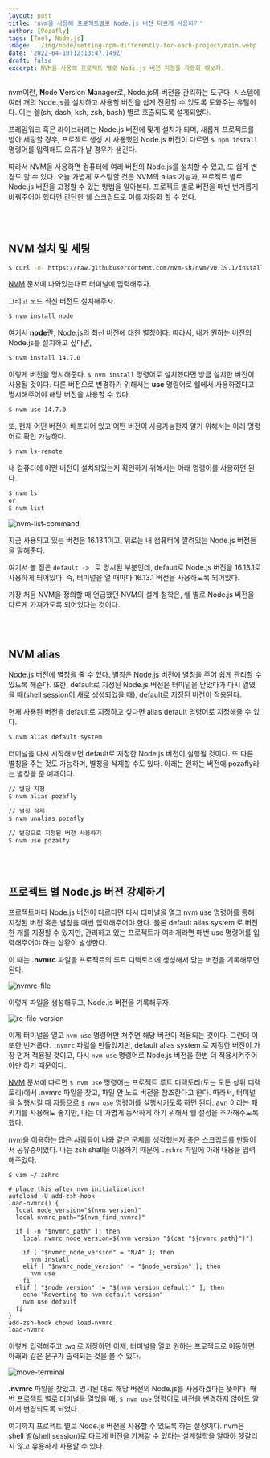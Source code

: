 ```yaml
---
layout: post
title: 'nvm을 사용해 프로젝트별로 Node.js 버전 다르게 사용하기'
author: [Pozafly]
tags: [Tool, Node.js]
image: ../img/node/setting-npm-differently-for-each-project/main.webp
date: '2022-04-10T12:13:47.149Z'
draft: false
excerpt: NVM을 사용해 프로젝트 별로 Node.js 버전 지정을 자동화 해보자.
---
```


nvm이란, **N**ode **V**ersion **M**anager로, Node.js의 버전을 관리하는 도구다. 시스템에 여러 개의 Node.js를 설치하고 사용할 버전을 쉽게 전환할 수 있도록 도와주는 유틸이다. 이는 쉘(sh, dash, ksh, zsh, bash) 별로 호출되도록 설계되었다.

프레임워크 혹은 라이브러리는 Node.js 버전에 맞게 설치가 되며, 새롭게 프로젝트를 받아 세팅할 경우, 프로젝트 생성 시 사용했던 Node.js 버전이 다르면 `$ npm install` 명령어를 입력해도 오류가 날 경우가 생긴다.

따라서 NVM을 사용하면 컴퓨터에 여러 버전의 Node.js를 설치할 수 있고, 또 쉽게 변경도 할 수 있다. 오늘 가볍게 포스팅할 것은 NVM의 alias 기능과, 프로젝트 별로 Node.js 버전을 고정할 수 있는 방법을 알아본다. 프로젝트 별로 버전을 매번 번거롭게 바꿔주어야 했다면 간단한 쉘 스크립트로 이를 자동화 할 수 있다.

<br/>

<br/>

## NVM 설치 및 세팅

```bash
$ curl -o- https://raw.githubusercontent.com/nvm-sh/nvm/v0.39.1/install.sh | bash
```

[NVM](https://github.com/nvm-sh/nvm) 문서에 나와있는대로 터미널에 입력해주자.

그리고 노드 최신 버전도 설치해주자.

```bash
$ nvm install node
```

여기서 **node**란, Node.js의 최신 버전에 대한 별칭이다. 따라서, 내가 원하는 버전의 Node.js를 설치하고 싶다면,

```bash
$ nvm install 14.7.0
```

이렇게 버전을 명시해준다. `$ nvm install` 명령어로 설치했다면 방금 설치한 버전이 사용될 것이다. 다른 버전으로 변경하기 위해서는 **use** 명령어로 쉘에서 사용하겠다고 명시해주어야 해당 버전을 사용할 수 있다.

```bash
$ nvm use 14.7.0
```

또, 현재 어떤 버전이 배포되어 있고 어떤 버전이 사용가능한지 알기 위해서는 아래 명령어로 확인 가능하다.

```bash
$ nvm ls-remote
```

내 컴퓨터에 어떤 버전이 설치되있는지 확인하기 위해서는 아래 명령어를 사용하면 된다.

```bash
$ nvm ls
or
$ nvm list
```

![nvm-list-command](../img/node/setting-npm-differently-for-each-project/nvm-list-command.png)

지금 사용되고 있는 버전은 16.13.1이고, 위로는 내 컴퓨터에 깔려있는 Node.js 버전들을 말해준다.

여기서 볼 점은 `default -> ` 로 명시된 부분인데, default로 Node.js 버전을 16.13.1로 사용하게 되어있다. 즉, 터미널을 열 때마다 16.13.1 버전을 사용하도록 되어있다.

가장 처음 NVM을 정의할 때 언급했던 NVM의 설계 철학은, 쉘 별로 Node.js 버전을 다르게 가져가도록 되어있다는 것이다.

<br/>

<br/>

## NVM alias

Node.js 버전에 별칭을 줄 수 있다. 별칭은 Node.js 버전에 별칭을 주어 쉽게 관리할 수 있도록 해준다. 또한, default로 지정된 Node.js 버전은 터미널을 닫았다가 다시 열였을 때(shell session이 새로 생성되었을 때), default로 지정된 버전이 적용된다.

현재 사용된 버전을 default로 지정하고 싶다면 alias default 명령어로 지정해줄 수 있다.

```bash
$ nvm alias default system
```

터미널을 다시 시작해보면 default로 지정한 Node.js 버전이 실행될 것이다. 또 다른 별칭을 주는 것도 가능하며, 별칭을 삭제할 수도 있다. 아래는 원하는 버전에 pozafly라는 별칭을 준 예제이다.

```bash
// 별칭 지정
$ nvm alias pozafly

// 별칭 삭제
$ nvm unalias pozafly

// 별칭으로 지정된 버전 사용하기
$ nvm use pozalfy
```

<br/>

<br/>

## 프로젝트 별 Node.js 버전 강제하기

프로젝트마다 Node.js 버전이 다르다면 다시 터미널을 열고 nvm use 명령어를 통해 지정된 버전 혹은 별칭을 매번 입력해주어야 한다. 물론 default alias system 로 버전 한 개를 지정할 수 있지만, 관리하고 있는 프로젝트가 여러개라면 매번 use 명령어를 입력해주어야 하는 상황이 발생한다.

이 때는 **.nvmrc** 파일을 프로젝트의 루트 디렉토리에 생성해서 맞는 버전을 기록해두면 된다.

![nvmrc-file](../img/node/setting-npm-differently-for-each-project/nvmrc-file.png)

이렇게 파일을 생성해두고, Node.js 버전을 기록해두자.

![rc-file-version](../img/node/setting-npm-differently-for-each-project/rc-file-version.png)

이제 터미널을 열고 `nvm use` 명령어만 쳐주면 해당 버전이 적용되는 것이다. 그런데 이 또한 번거롭다. `.nvmrc` 파일을 만들었지만, default alias system 로 지정한 버전이 가장 먼저 적용될 것이고, 다시 `nvm use` 명령어로 Node.js 버전을 한번 더 적용시켜주어야만 하기 때문이다.

[NVM](https://github.com/nvm-sh/nvm#nvmrc) 문서에 따르면 `$ nvm use` 명령어는 프로젝트 루트 디렉토리(도는 모든 상위 디렉토리)에서 .nvmrc 파일을 찾고, 파일 안 노드 버전을 참조한다고 한다. 따라서, 터미널을 실행시킬 때 자동으로 `$ nvm use` 명령어를 실행시키도록 하면 된다. [avn](https://github.com/wbyoung/avn) 이라는 패키지를 사용해도 좋지만, 나는 더 가볍게 동작하게 하기 위해서 쉘 설정을 추가해주도록 했다.

nvm을 이용하는 많은 사람들이 나와 같은 문제를 생각했는지 좋은 스크립트를 만들어서 공유중이었다. 나는 zsh shall을 이용하기 때문에 `.zshrc` 파일에 아래 내용을 입력해주었다.

`$ vim ~/.zshrc`

```shell
# place this after nvm initialization!
autoload -U add-zsh-hook
load-nvmrc() {
  local node_version="$(nvm version)"
  local nvmrc_path="$(nvm_find_nvmrc)"

  if [ -n "$nvmrc_path" ]; then
    local nvmrc_node_version=$(nvm version "$(cat "${nvmrc_path}")")

    if [ "$nvmrc_node_version" = "N/A" ]; then
      nvm install
    elif [ "$nvmrc_node_version" != "$node_version" ]; then
      nvm use
    fi
  elif [ "$node_version" != "$(nvm version default)" ]; then
    echo "Reverting to nvm default version"
    nvm use default
  fi
}
add-zsh-hook chpwd load-nvmrc
load-nvmrc
```

이렇게 입력해주고 `:wq` 로 저장하면 이제, 터미널을 열고 원하는 프로젝트로 이동하면 아래와 같은 문구가 출력되는 것을 볼 수 있다.

![move-terminal](../img/node/setting-npm-differently-for-each-project/move-terminal.png)

**.nvmrc** 파일을 찾았고, 명시된 대로 해당 버전의 Node.js를 사용하겠다는 뜻이다. 매번 프로젝트 별로 터미널을 열었을 때, `$ nvm use` 명령어로 버전을 변경하지 않아도 알아서 변경되도록 되었다.

여기까지 프로젝트 별로 Node.js 버전을 사용할 수 있도록 하는 설정이다. nvm은 shell 별(shell session)로 다르게 버전을 가져갈 수 있다는 설계철학을 알아야 헷갈리지 않고 유용하게 사용할 수 있다.
